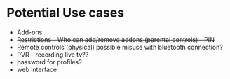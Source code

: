 # Potential Use cases

* Add-ons
* ~~Restrictions - Who can add/remove addons (parental controls) - PIN~~
* Remote controls (physical) possible misuse with bluetooth connection?
* ~~PVR - recording live tv??~~
* password for profiles?
* web interface
